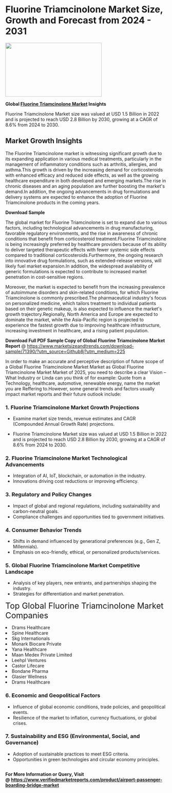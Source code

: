 <H1>Fluorine Triamcinolone Market Size, Growth and Forecast from 2024 - 2031</H1><img class="aligncenter size-medium wp-image-584254" src="https://thirdeyenews.in/wp-content/uploads/2024/09/Global-Market-Research-300x168.jpeg" alt="" width="300" height="168" /><p><strong>Global&nbsp;<a href="https://www.marketsizeandtrends.com/download-sample/71390/?utm_source=Github8j?utm_medium=225">Fluorine Triamcinolone Market</a> Insights</strong></p><p>Fluorine Triamcinolone Market size was valued at USD 1.5 Billion in 2022 and is projected to reach USD 2.8 Billion by 2030, growing at a CAGR of 8.6% from 2024 to 2030.</p><p><h2>Market Growth Insights</h2> <p>The Fluorine Triamcinolone market is witnessing significant growth due to its expanding application in various medical treatments, particularly in the management of inflammatory conditions such as arthritis, allergies, and asthma.This growth is driven by the increasing demand for corticosteroids with enhanced efficacy and reduced side effects, as well as the growing healthcare expenditure in both developed and emerging markets.The rise in chronic diseases and an aging population are further boosting the market's demand.In addition, the ongoing advancements in drug formulations and delivery systems are expected to enhance the adoption of Fluorine Triamcinolone products in the coming years.</p> <p><strong>Download Sample</strong></p> <p>The global market for Fluorine Triamcinolone is set to expand due to various factors, including technological advancements in drug manufacturing, favorable regulatory environments, and the rise in awareness of chronic conditions that benefit from corticosteroid treatment.Fluorine Triamcinolone is being increasingly preferred by healthcare providers because of its ability to deliver targeted therapeutic effects with fewer systemic side effects compared to traditional corticosteroids.Furthermore, the ongoing research into innovative drug formulations, such as extended-release versions, will likely fuel market expansion.In addition, the widespread availability of generic formulations is expected to contribute to increased market penetration in cost-sensitive regions.</p> <p>Moreover, the market is expected to benefit from the increasing prevalence of autoimmune disorders and skin-related conditions, for which Fluorine Triamcinolone is commonly prescribed.The pharmaceutical industry's focus on personalized medicine, which tailors treatment to individual patients based on their genetic makeup, is also expected to influence the market's growth trajectory.Regionally, North America and Europe are expected to dominate the market, while the Asia-Pacific region is projected to experience the fastest growth due to improving healthcare infrastructure, increasing investment in healthcare, and a rising patient population.</p> <p><span class=""><strong>Download Full PDF Sample Copy of Global Fluorine Triamcinolone Market Report</strong> @ <a href="https://www.marketsizeandtrends.com/download-sample/71390/?utm_source=Github8j?utm_medium=225" target="_blank">https://www.marketsizeandtrends.com/download-sample/71390/?utm_source=Github8j?utm_medium=225</a></span></p><p>In order to make an accurate and perceptive description of future scope of a Global&nbsp;Fluorine Triamcinolone Market Market as Global&nbsp;Fluorine Triamcinolone Market Market of 2025, you need to describe a clear Vision &ndash; What Industry or Linda can you think of for example: Quote from a Technology, healthcare, automotive, renewable energy, name the market you are Reffering to.However, some general trends and factors usually impact market reports and their future outlook include:</p><h3>1.&nbsp;<strong>Fluorine Triamcinolone Market Growth Projections</strong></h3><ul><li>Examine market size trends, revenue estimates and CAGR (Compounded Annual Growth Rate) projections.</li><li><p>Fluorine Triamcinolone Market size was valued at USD 1.5 Billion in 2022 and is projected to reach USD 2.8 Billion by 2030, growing at a CAGR of 8.6% from 2024 to 2030.</p></li></ul><h3>2.&nbsp;<strong>Fluorine Triamcinolone Market Technological Advancements</strong></h3><ul><li>Integration of AI, IoT, blockchain, or automation in the industry.</li><li>Innovations driving cost reductions or improving efficiency.</li></ul><h3>3.&nbsp;<strong>Regulatory and Policy Changes</strong></h3><ul><li>Impact of global and regional regulations, including sustainability and carbon-neutral goals.</li><li>Compliance challenges and opportunities tied to government initiatives.</li></ul><h3>4.&nbsp;<strong>Consumer Behavior Trends</strong></h3><ul><li>Shifts in demand influenced by generational preferences (e.g., Gen Z, Millennials).</li><li>Emphasis on eco-friendly, ethical, or personalized products/services.</li></ul><h3>5.&nbsp;<strong>Global Fluorine Triamcinolone Market Competitive Landscape</strong></h3><ul><li>Analysis of key players, new entrants, and partnerships shaping the industry.</li><li>Strategies for differentiation and market penetration.</li></ul><p data-pm-slice="1 1 []"><span style="color: inherit; font-family: inherit; font-size: 25px;">Top Global Fluorine Triamcinolone Market Companies</span></p><div class="" data-test-id=""><p><li>Drams Healthcare</li><li> Spine Healthcare</li><li> Skg Internationals</li><li> Monark Biocare Private</li><li> Yana Healthcare</li><li> Maan Medex Private Limited</li><li> Leehpl Ventures</li><li> Castor Lifecare</li><li> Bondane Pharma</li><li> Glasier Wellness</li><li> Drams Healthcare</li></p></div><h3>6.&nbsp;<strong>Economic and Geopolitical Factors</strong></h3><ul><li>Influence of global economic conditions, trade policies, and geopolitical events.</li><li>Resilience of the market to inflation, currency fluctuations, or global crises.</li></ul><h3>7.&nbsp;<strong>Sustainability and ESG (Environmental, Social, and Governance)</strong></h3><ul><li>Adoption of sustainable practices to meet ESG criteria.</li><li>Opportunities in green technologies and circular economy principles.</li></ul><h2><strong style="font-size: 14px;">For More Information or Query, Visit @&nbsp;</strong><a style="background-color: #ffffff; font-size: 14px;" href="https://www.marketsizeandtrends.com/report/fluorine-triamcinolone-market/" target="_blank">https://www.verifiedmarketreports.com/product/airport-passenger-boarding-bridge-market</a></h2>